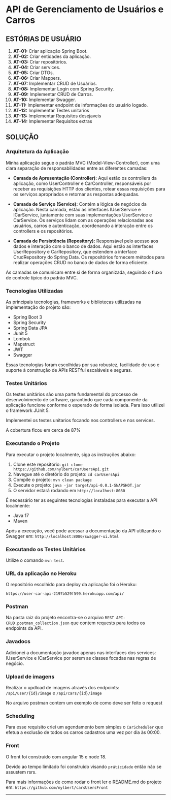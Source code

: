 # API de Gerenciamento de Usuários e Carros

## ESTÓRIAS DE USUÁRIO

1. **AT-01:** Criar aplicação Spring Boot.
2. **AT-02:** Criar entidades da aplicação.
3. **AT-03:** Criar repositórios.
4. **AT-04:** Criar services.
5. **AT-05:** Criar DTOs.
6. **AT-06:** Criar Mappers.
7. **AT-07:** Implementar CRUD de Usuários.
8. **AT-08:** Implementar Login com Spring Security.
9. **AT-09:** Implementar CRUD de Carros.
10. **AT-10:** Implementar Swagger.
11. **AT-11:** Implementar endpoint de informações do usuário logado.
12. **AT-12:** Implementar Testes unitarios
13. **AT-13:** Implementar Requisitos desejaveis
14. **AT-14:** Implementar Requisitos extras

## SOLUÇÃO

### Arquitetura da Aplicação

Minha aplicação segue o padrão MVC (Model-View-Controller), com uma clara separação de responsabilidades entre as diferentes camadas:

- **Camada de Apresentação (Controller):** Aqui estão os controllers da aplicação, como UserController e CarController, responsáveis por receber as requisições HTTP dos clientes, rotear essas requisições para os serviços apropriados e retornar as respostas adequadas.

- **Camada de Serviço (Service):** Contém a lógica de negócios da aplicação. Nesta camada, estão as interfaces IUserService e ICarService, juntamente com suas implementações UserService e CarService. Os serviços lidam com as operações relacionadas aos usuários, carros e autenticação, coordenando a interação entre os controllers e os repositórios.

- **Camada de Persistência (Repository):** Responsável pelo acesso aos dados e interação com o banco de dados. Aqui estão as interfaces UserRepository e CarRepository, que estendem a interface CrudRepository do Spring Data. Os repositórios fornecem métodos para realizar operações CRUD no banco de dados de forma eficiente.

As camadas se comunicam entre si de forma organizada, seguindo o fluxo de controle típico do padrão MVC.

### Tecnologias Utilizadas

As principais tecnologias, frameworks e bibliotecas utilizadas na implementação do projeto são:

- Spring Boot 3
- Spring Security
- Spring Data JPA
- Junit 5
- Lombok
- Mapstruct
- JWT
- Swagger

Essas tecnologias foram escolhidas por sua robustez, facilidade de uso e suporte à construção de APIs RESTful escaláveis e seguras.

### Testes Unitários

Os testes unitários são uma parte fundamental do processo de desenvolvimento de software, garantindo que cada componente da aplicação funcione conforme o esperado de forma isolada. Para isso utilizei o framework JUnit 5.

Implementei os testes unitarios focando nos controllers e nos services.

A cobertura ficou em cerca de 87%

### Executando o Projeto

Para executar o projeto localmente, siga as instruções abaixo:

1. Clone este repositório: `git clone https://github.com/nylbert/carUsersApi.git`
2. Navegue até o diretório do projeto: `cd carUsersApi`
3. Compile o projeto: `mvn clean package`
4. Execute o projeto: `java -jar target/api-0.0.1-SNAPSHOT.jar`
5. O servidor estará rodando em `http://localhost:8080`

É necessário ter as seguintes tecnologias instaladas para executar a API localmente:
- Java 17
- Maven

Após a execução, você pode acessar a documentação da API utilizando o Swagger em: `http://localhost:8080/swagger-ui.html`

### Executando os Testes Unitários

Utilize o comando `mvn test`.

### URL da aplicação no Heroku

O repositório escolhido para deploy da aplicação foi o Heroku:

`https://user-car-api-2197b529f599.herokuapp.com/api/`

### Postman

Na pasta raiz do projeto encontra-se o arquivo `REST API- CRUD.postman_collection.json` que contem requests para todos os endpoints da API.

### Javadocs

Adicionei a documentação javadoc apenas nas interfaces dos services: IUserService e ICarService por serem as classes focadas nas regras de negócio.

### Upload de imagens

Realizar o updload de imagens através dos endpoints:
`/api/user/{id}/image` e `/api/cars/{id}/image`

No arquivo postman contem um exemplo de como deve ser feito o request

### Scheduling

Para esse requisito criei um agendamento bem simples o `CarScheduler` que efetua a exclusão de todos os carros cadastros uma vez por dia às 00:00. 

### Front

O front foi construído com angular 15 e node 18. 

Devido ao tempo limitado foi construído visando `práticidade` então não se assustem rsrs.

Para mais informações de como rodar o front ler o README.md do projeto em: `https://github.com/nylbert/carsUsersFront` 

---
